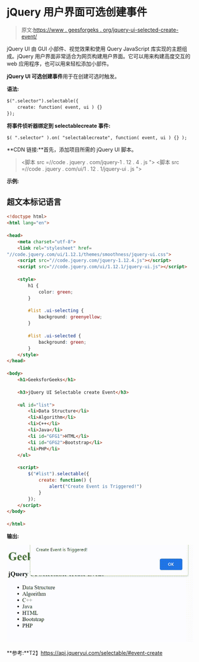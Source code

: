 # jQuery 用户界面可选创建事件

> 原文:[https://www . geesforgeks . org/jquery-ui-selected-create-event/](https://www.geeksforgeeks.org/jquery-ui-selectable-create-event/)

jQuery UI 由 GUI 小部件、视觉效果和使用 Query JavaScript 库实现的主题组成。jQuery 用户界面非常适合为网页构建用户界面。它可以用来构建高度交互的 web 应用程序，也可以用来轻松添加小部件。

**jQuery UI 可选创建事件**用于在创建可选时触发。

**语法:**

```html
$(".selector").selectable({
    create: function( event, ui ) {}
});
```

**将事件侦听器绑定到 selectablecreate 事件:**

```html
$( ".selector" ).on( "selectablecreate", function( event, ui ) {} );
```

**CDN 链接:**首先，添加项目所需的 jQuery UI 脚本。

> <link rel="”stylesheet”" href="”//code.jquery.com/ui/1.12.1/themes/smoothness/jquery-ui.css”">
> <脚本 src =//code . jquery . com/jquery-1 . 12 . 4 . js "></脚本>
> <脚本 src =//code . jquery . com/ui/1 . 12 . 1/jquery-ui . js "></脚本>

**示例:**

## 超文本标记语言

```html
<!doctype html>
<html lang="en">

<head>
    <meta charset="utf-8">
    <link rel="stylesheet" href=
"//code.jquery.com/ui/1.12.1/themes/smoothness/jquery-ui.css">
    <script src="//code.jquery.com/jquery-1.12.4.js"></script>
    <script src="//code.jquery.com/ui/1.12.1/jquery-ui.js"></script>

    <style>
        h1 {
            color: green;
        }

        #list .ui-selecting {
            background: greenyellow;
        }

        #list .ui-selected {
            background: green;
        }
    </style>
</head>

<body>
    <h1>GeeksforGeeks</h1>

    <h3>jQuery UI Selectable create Event</h3>

    <ul id="list">
        <li>Data Structure</li>
        <li>Algorithm</li>
        <li>C++</li>
        <li>Java</li>
        <li id="GFG1">HTML</li>
        <li id="GFG2">Bootstrap</li>
        <li>PHP</li>
    </ul>

    <script>
        $("#list").selectable({
            create: function() {
                alert("Create Event is Triggered!")
            }
        });
    </script>
</body>

</html>
```

**输出:**

![](img/00f5bedb8b940b2817efc3cf88af9542.png)

**参考:**T2】https://api.jqueryui.com/selectable/#event-create